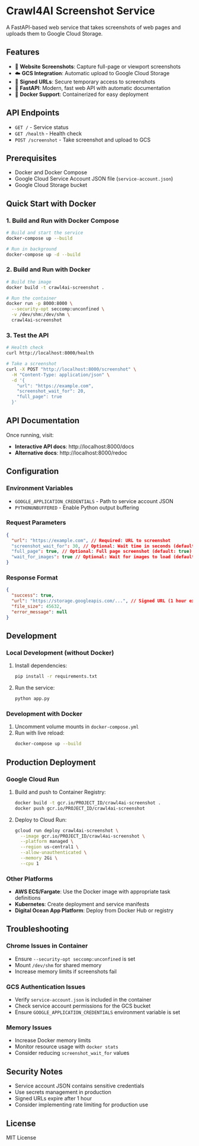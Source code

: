 # Crawl4AI Screenshot Service

A FastAPI-based web service that takes screenshots of web pages and uploads them to Google Cloud Storage.

## Features

- 📸 **Website Screenshots**: Capture full-page or viewport screenshots
- ☁️ **GCS Integration**: Automatic upload to Google Cloud Storage
- 🔐 **Signed URLs**: Secure temporary access to screenshots
- 🚀 **FastAPI**: Modern, fast web API with automatic documentation
- 🐳 **Docker Support**: Containerized for easy deployment

## API Endpoints

- `GET /` - Service status
- `GET /health` - Health check
- `POST /screenshot` - Take screenshot and upload to GCS

## Prerequisites

- Docker and Docker Compose
- Google Cloud Service Account JSON file (`service-account.json`)
- Google Cloud Storage bucket

## Quick Start with Docker

### 1. Build and Run with Docker Compose

```bash
# Build and start the service
docker-compose up --build

# Run in background
docker-compose up -d --build
```

### 2. Build and Run with Docker

```bash
# Build the image
docker build -t crawl4ai-screenshot .

# Run the container
docker run -p 8000:8000 \
  --security-opt seccomp:unconfined \
  -v /dev/shm:/dev/shm \
  crawl4ai-screenshot
```

### 3. Test the API

```bash
# Health check
curl http://localhost:8000/health

# Take a screenshot
curl -X POST "http://localhost:8000/screenshot" \
  -H "Content-Type: application/json" \
  -d '{
    "url": "https://example.com",
    "screenshot_wait_for": 20,
    "full_page": true
  }'
```

## API Documentation

Once running, visit:

- **Interactive API docs**: http://localhost:8000/docs
- **Alternative docs**: http://localhost:8000/redoc

## Configuration

### Environment Variables

- `GOOGLE_APPLICATION_CREDENTIALS` - Path to service account JSON
- `PYTHONUNBUFFERED` - Enable Python output buffering

### Request Parameters

```json
{
  "url": "https://example.com", // Required: URL to screenshot
  "screenshot_wait_for": 30, // Optional: Wait time in seconds (default: 30)
  "full_page": true, // Optional: Full page screenshot (default: true)
  "wait_for_images": true // Optional: Wait for images to load (default: true)
}
```

### Response Format

```json
{
  "success": true,
  "url": "https://storage.googleapis.com/...", // Signed URL (1 hour expiry)
  "file_size": 45632,
  "error_message": null
}
```

## Development

### Local Development (without Docker)

1. Install dependencies:

   ```bash
   pip install -r requirements.txt
   ```

2. Run the service:
   ```bash
   python app.py
   ```

### Development with Docker

1. Uncomment volume mounts in `docker-compose.yml`
2. Run with live reload:
   ```bash
   docker-compose up --build
   ```

## Production Deployment

### Google Cloud Run

1. Build and push to Container Registry:

   ```bash
   docker build -t gcr.io/PROJECT_ID/crawl4ai-screenshot .
   docker push gcr.io/PROJECT_ID/crawl4ai-screenshot
   ```

2. Deploy to Cloud Run:
   ```bash
   gcloud run deploy crawl4ai-screenshot \
     --image gcr.io/PROJECT_ID/crawl4ai-screenshot \
     --platform managed \
     --region us-central1 \
     --allow-unauthenticated \
     --memory 2Gi \
     --cpu 1
   ```

### Other Platforms

- **AWS ECS/Fargate**: Use the Docker image with appropriate task definitions
- **Kubernetes**: Create deployment and service manifests
- **Digital Ocean App Platform**: Deploy from Docker Hub or registry

## Troubleshooting

### Chrome Issues in Container

- Ensure `--security-opt seccomp:unconfined` is set
- Mount `/dev/shm` for shared memory
- Increase memory limits if screenshots fail

### GCS Authentication Issues

- Verify `service-account.json` is included in the container
- Check service account permissions for the GCS bucket
- Ensure `GOOGLE_APPLICATION_CREDENTIALS` environment variable is set

### Memory Issues

- Increase Docker memory limits
- Monitor resource usage with `docker stats`
- Consider reducing `screenshot_wait_for` values

## Security Notes

- Service account JSON contains sensitive credentials
- Use secrets management in production
- Signed URLs expire after 1 hour
- Consider implementing rate limiting for production use

## License

MIT License

